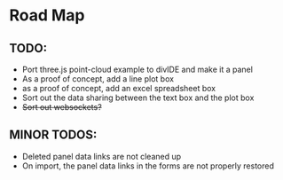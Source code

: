 # Road Map

## TODO:

* Port three.js point-cloud example to divIDE and make it a panel
* As a proof of concept, add a line plot box
* as a proof of concept, add an excel spreadsheet box
* Sort out the data sharing between the text box and the plot box
* ~~Sort out websockets?~~

## MINOR TODOS:

* Deleted panel data links are not cleaned up
* On import, the panel data links in the forms are not properly restored
